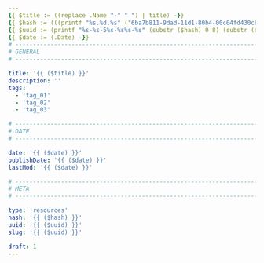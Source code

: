 ```yaml
---
{{ $title := ((replace .Name "-" " ") | title) -}}
{{ $hash := (((printf "%s.%d.%s" ("6ba7b811-9dad-11d1-80b4-00c04fd430c8") (now.Unix) (delimit (shuffle (seq 999)) "")) | base64Encode) | sha1) -}}
{{ $uuid := (printf "%s-%s-5%s-%s%s-%s" (substr ($hash) 0 8) (substr ($hash) 8 4) (substr ($hash) 13 3) (index (slice "8" "9" "a" "b" | shuffle) 0) (substr ($hash) 17 3) (substr ($hash) 20 12)) -}}
{{ $date := (.Date) -}}
# -------------------------------------------------------------------------------------------------------------------- #
# GENERAL
# -------------------------------------------------------------------------------------------------------------------- #

title: '{{ ($title) }}'
description: ''
tags:
  - 'tag_01'
  - 'tag_02'
  - 'tag_03'

# -------------------------------------------------------------------------------------------------------------------- #
# DATE
# -------------------------------------------------------------------------------------------------------------------- #

date: '{{ ($date) }}'
publishDate: '{{ ($date) }}'
lastMod: '{{ ($date) }}'

# -------------------------------------------------------------------------------------------------------------------- #
# META
# -------------------------------------------------------------------------------------------------------------------- #

type: 'resources'
hash: '{{ ($hash) }}'
uuid: '{{ ($uuid) }}'
slug: '{{ ($uuid) }}'

draft: 1
---
```




<!--more-->
